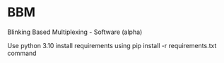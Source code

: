 # BBM
Blinking Based Multiplexing - Software (alpha)

Use python 3.10
install requirements using pip install -r requirements.txt command


